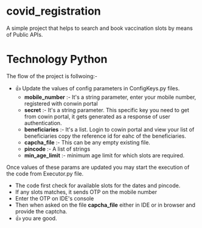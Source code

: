 # covid_registration
A simple project that helps to search and book vaccination slots by means of Public APIs.

# Technology Python 

The flow of the project is follwoing:- 
  - 👍 Update the values of config parameters in ConfigKeys.py files.
      - **mobile_number** :- It's a string parameter, enter your mobile number, registered with conwin portal
      - **secret** :- It's a string parameter. This specific key you need to get from cowin portal, it gets generated as a response of user authentication.
      - **beneficiaries** :- It's a list. Login to cowin portal and view your list of beneficiaries copy the reference id for eahc of the beneficiaries. 
      - **capcha_file** :- This can be any empty existing file.
      - **pincode** :- A list of strings
      - **min_age_limit** :- minimum age limit for which slots are required.
 
 Once values of these params are updated you may start the execution of the code from Executor.py file.
 
 - The code first check for available slots for the dates and pincode.
 - If any slots matches, it sends OTP on the mobile number
 - Enter the OTP on IDE's console
 - Then when asked on the file **capcha_file** either in IDE or in browser and provide the captcha.
 - 👍 you are good.
